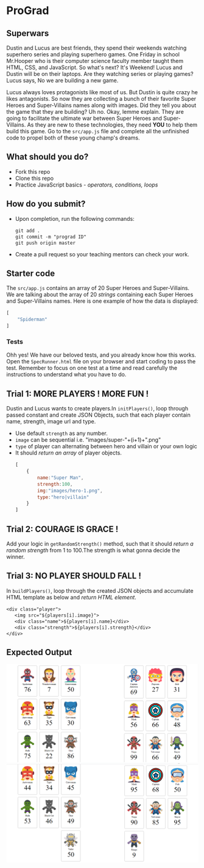 # ProGrad

## Superwars

Dustin and Lucus are best friends, they spend their weekends watching superhero series and playing superhero games. One Friday in school Mr.Hooper who is their computer science faculty member taught them HTML, CSS, and JavaScript. So what's next? It's Weekend! Lucus and Dustin will be on their laptops. Are they watching series or playing games? Lucus says, No we are building a new game.

Lucus always loves protagonists like most of us. But Dustin is quite crazy he likes antagonists. So now they are collecting a bunch of their favorite Super Heroes and Super-Villains names along with images. Did they tell you about the game that they are building? Uh no. Okay, lemme explain. They are going to facilitate the ultimate war between Super Heroes and Super-Villains. As they are new to these technologies, they need **YOU** to help them build this game. Go to the `src/app.js` file and complete all the unfinished code to propel both of these young champ's dreams.

## What should you do?

- Fork this repo
- Clone this repo
- Practice JavaScript basics - _operators, conditions, loops_

## How do you submit?

- Upon completion, run the following commands:

  ```
  git add .
  git commit -m "prograd ID"
  git push origin master
  ```

- Create a pull request so your teaching mentors can check your work.

## Starter code

The `src/app.js` contains an array of 20 Super Heroes and Super-Villains. We are talking about the array of 20 _strings_ containing each Super Heroes and Super-Villains names. Here is one example of how the data is displayed:

```javascript
[
    "Spiderman"
]
```

### Tests

Ohh yes! We have our beloved tests, and you already know how this works. Open the `SpecRunner.html` file on your browser and start coding to pass the test. Remember to focus on one test at a time and read carefully the instructions to understand what you have to do.

## Trial 1: MORE PLAYERS ! MORE FUN !

Dustin and Lucus wants to create players.In `initPlayers()`, loop through passed constant and  create JSON Objects, such that each player contain name, strength, image url and type.  
* Use default `strength` as any number.  
* `image` can be sequential i.e. "images/super-"+(i+1)+".png"  
* `type` of player can alternating between hero and villain or your own logic
* It should _return an array_ of player objects.
    ```javascript
    [
        {
            name:"Super Man",
            strength:100,
            img:"images/hero-1.png",
            type:"hero|villain"
        }
    ]
    ```

## Trial 2: COURAGE IS GRACE !

Add your logic in `getRandomStrength()` method, such that it should _return a random strength_ from 1 to 100.The strength is what gonna decide the winner.

## Trial 3: NO PLAYER SHOULD FALL !

In `buildPlayers()`, loop through the created JSON objects and accumulate HTML template as below and _return HTML element_.
 ```JS
<div class="player">
    <img src="${players[i].image}">
    <div class="name">${players[i].name}</div>
    <div class="strength">${players[i].strength}</div>
</div>
```

## Expected Output

![Superwars](doc/superwars-basic1.png)
![Superwars](doc/superwars-basic2.png)